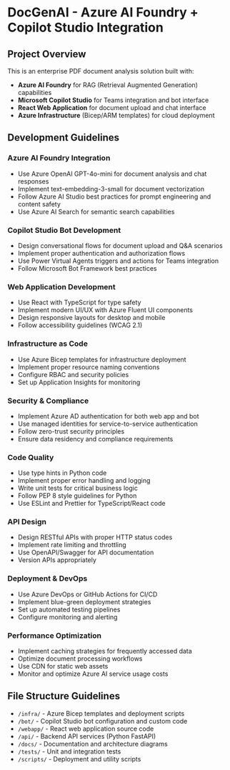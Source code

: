 <!-- Use this file to provide workspace-specific custom instructions to Copilot. For more details, visit https://code.visualstudio.com/docs/copilot/copilot-customization#_use-a-githubcopilotinstructionsmd-file -->

# DocGenAI - Azure AI Foundry + Copilot Studio Integration

## Project Overview
This is an enterprise PDF document analysis solution built with:
- **Azure AI Foundry** for RAG (Retrieval Augmented Generation) capabilities
- **Microsoft Copilot Studio** for Teams integration and bot interface
- **React Web Application** for document upload and chat interface
- **Azure Infrastructure** (Bicep/ARM templates) for cloud deployment

## Development Guidelines

### Azure AI Foundry Integration
- Use Azure OpenAI GPT-4o-mini for document analysis and chat responses
- Implement text-embedding-3-small for document vectorization
- Follow Azure AI Studio best practices for prompt engineering and content safety
- Use Azure AI Search for semantic search capabilities

### Copilot Studio Bot Development
- Design conversational flows for document upload and Q&A scenarios
- Implement proper authentication and authorization flows
- Use Power Virtual Agents triggers and actions for Teams integration
- Follow Microsoft Bot Framework best practices

### Web Application Development
- Use React with TypeScript for type safety
- Implement modern UI/UX with Azure Fluent UI components
- Design responsive layouts for desktop and mobile
- Follow accessibility guidelines (WCAG 2.1)

### Infrastructure as Code
- Use Azure Bicep templates for infrastructure deployment
- Implement proper resource naming conventions
- Configure RBAC and security policies
- Set up Application Insights for monitoring

### Security & Compliance
- Implement Azure AD authentication for both web app and bot
- Use managed identities for service-to-service authentication
- Follow zero-trust security principles
- Ensure data residency and compliance requirements

### Code Quality
- Use type hints in Python code
- Implement proper error handling and logging
- Write unit tests for critical business logic
- Follow PEP 8 style guidelines for Python
- Use ESLint and Prettier for TypeScript/React code

### API Design
- Design RESTful APIs with proper HTTP status codes
- Implement rate limiting and throttling
- Use OpenAPI/Swagger for API documentation
- Version APIs appropriately

### Deployment & DevOps
- Use Azure DevOps or GitHub Actions for CI/CD
- Implement blue-green deployment strategies
- Set up automated testing pipelines
- Configure monitoring and alerting

### Performance Optimization
- Implement caching strategies for frequently accessed data
- Optimize document processing workflows
- Use CDN for static web assets
- Monitor and optimize Azure AI service usage costs

## File Structure Guidelines
- `/infra/` - Azure Bicep templates and deployment scripts
- `/bot/` - Copilot Studio bot configuration and custom code
- `/webapp/` - React web application source code
- `/api/` - Backend API services (Python FastAPI)
- `/docs/` - Documentation and architecture diagrams
- `/tests/` - Unit and integration tests
- `/scripts/` - Deployment and utility scripts
